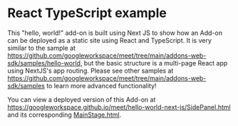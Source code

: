 # React TypeScript example

This "hello, world!" add-on is built using Next JS to show how an Add-on can be deployed as a static site using React and TypeScript. It is very similar to the sample at <https://github.com/googleworkspace/meet/tree/main/addons-web-sdk/samples/hello-world>, but the basic structure is a multi-page React app using NextJS's app routing. Please see other samples at <https://github.com/googleworkspace/meet/tree/main/addons-web-sdk/samples> to learn more advanced functionality!

You can view a deployed version of this Add-on at <https://googleworkspace.github.io/meet/hello-world-next-js/SidePanel.html> and its corresponding [MainStage.html](https://googleworkspace.github.io/meet/hello-world-next-js/MainStage.html).
